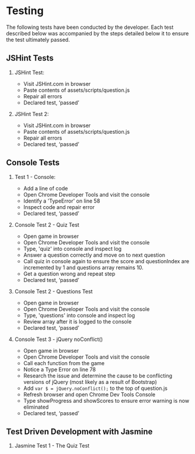 # Testing

The following tests have been conducted by the developer. Each test described below was accompanied by the steps detailed below it to ensure the test ultimately passed.

## JSHint Tests

1. JSHint Test:
    * Visit JSHint.com in browser
    * Paste contents of assets/scripts/question.js
    * Repair all errors
    * Declared test, ‘passed’

2. JSHint Test 2:
    * Visit JSHint.com in browser
    * Paste contents of assets/scripts/question.js
    * Repair all errors
    * Declared test, ‘passed’

## Console Tests

1. Test 1 - Console:
    * Add a line of code
    * Open Chrome Developer Tools and visit the console
    * Identify a 'TypeError' on line 58
    * Inspect code and repair error
    * Declared test, ‘passed’

2. Console Test 2 - Quiz Test
    * Open game in browser
    * Open Chrome Developer Tools and visit the console
    * Type, 'quiz' into console and inspect log
    * Answer a question correctly and move on to next question
    * Call quiz in console again to ensure the score and questionIndex are incremented by 1 and questions array remains 10.
    * Get a question wrong and repeat step
    * Declared test, ‘passed’

3. Console Test 2 - Questions Test
    * Open game in browser
    * Open Chrome Developer Tools and visit the console
    * Type, 'questions' into console and inspect log
    * Review array after it is logged to the console
    * Declared test, ‘passed’

4. Console Test 3 - jQuery noConflict()
    * Open game in browser
    * Open Chrome Developer Tools and visit the console
    * Call each function from the game
    * Notice a Type Error on line 78
    * Research the issue and determine the cause to be conflicting versions of jQuery (most likely as a result of Bootstrap)
    * Add `var $ = jQuery.noConflict();` to the top of question.js
    * Refresh browser and open Chrome Dev Tools Console
    * Type showProgress and showScores to ensure error warning is now eliminated
    * Declared test, ‘passed’

## Test Driven Development with Jasmine

1. Jasmine Test 1 - The Quiz Test
